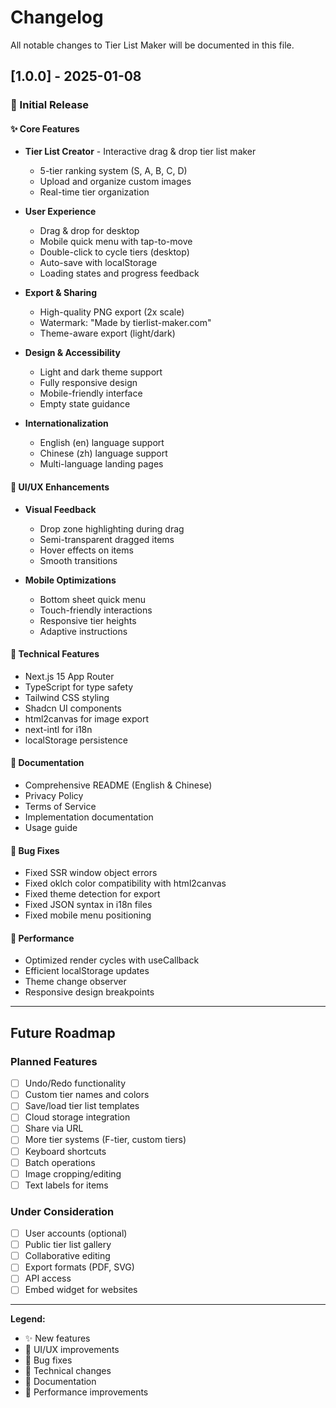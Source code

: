 # Changelog

All notable changes to Tier List Maker will be documented in this file.

## [1.0.0] - 2025-01-08

### 🎉 Initial Release

#### ✨ Core Features

- **Tier List Creator** - Interactive drag & drop tier list maker
  - 5-tier ranking system (S, A, B, C, D)
  - Upload and organize custom images
  - Real-time tier organization
  
- **User Experience**
  - Drag & drop for desktop
  - Mobile quick menu with tap-to-move
  - Double-click to cycle tiers (desktop)
  - Auto-save with localStorage
  - Loading states and progress feedback
  
- **Export & Sharing**
  - High-quality PNG export (2x scale)
  - Watermark: "Made by tierlist-maker.com"
  - Theme-aware export (light/dark)
  
- **Design & Accessibility**
  - Light and dark theme support
  - Fully responsive design
  - Mobile-friendly interface
  - Empty state guidance
  
- **Internationalization**
  - English (en) language support
  - Chinese (zh) language support
  - Multi-language landing pages

#### 🎨 UI/UX Enhancements

- **Visual Feedback**
  - Drop zone highlighting during drag
  - Semi-transparent dragged items
  - Hover effects on items
  - Smooth transitions
  
- **Mobile Optimizations**
  - Bottom sheet quick menu
  - Touch-friendly interactions
  - Responsive tier heights
  - Adaptive instructions

#### 🔧 Technical Features

- Next.js 15 App Router
- TypeScript for type safety
- Tailwind CSS styling
- Shadcn UI components
- html2canvas for image export
- next-intl for i18n
- localStorage persistence

#### 📄 Documentation

- Comprehensive README (English & Chinese)
- Privacy Policy
- Terms of Service
- Implementation documentation
- Usage guide

#### 🐛 Bug Fixes

- Fixed SSR window object errors
- Fixed oklch color compatibility with html2canvas
- Fixed theme detection for export
- Fixed JSON syntax in i18n files
- Fixed mobile menu positioning

#### 🚀 Performance

- Optimized render cycles with useCallback
- Efficient localStorage updates
- Theme change observer
- Responsive design breakpoints

---

## Future Roadmap

### Planned Features

- [ ] Undo/Redo functionality
- [ ] Custom tier names and colors
- [ ] Save/load tier list templates
- [ ] Cloud storage integration
- [ ] Share via URL
- [ ] More tier systems (F-tier, custom tiers)
- [ ] Keyboard shortcuts
- [ ] Batch operations
- [ ] Image cropping/editing
- [ ] Text labels for items

### Under Consideration

- [ ] User accounts (optional)
- [ ] Public tier list gallery
- [ ] Collaborative editing
- [ ] Export formats (PDF, SVG)
- [ ] API access
- [ ] Embed widget for websites

---

**Legend:**
- ✨ New features
- 🎨 UI/UX improvements
- 🐛 Bug fixes
- 🔧 Technical changes
- 📄 Documentation
- 🚀 Performance improvements

